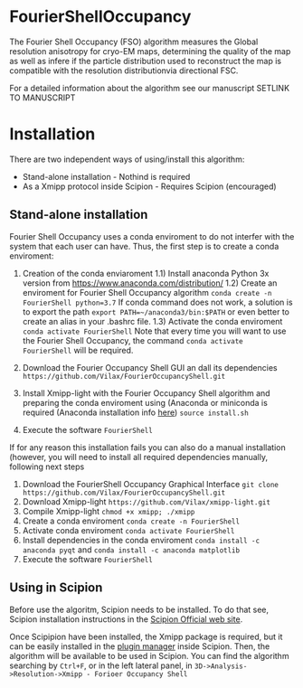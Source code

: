 # FourierShellOccupancy

The Fourier Shell Occupancy (FSO) algorithm measures the Global resolution anisotropy for cryo-EM maps, determining the quality of the map as well as infere if the particle distribution used to reconstruct the map is compatible with the resolution distributionvia directional FSC.

For a detailed information about the algorithm see our manuscript SETLINK TO MANUSCRIPT

# Installation

There are two independent ways of using/install this algorithm:

* Stand-alone installation - Nothind is required
* As a Xmipp protocol inside Scipion - Requires Scipion (encouraged)

## Stand-alone installation

Fourier Shell Occupancy uses a conda enviroment to do not interfer with the system that each user can have. Thus, the first step is to create a conda enviroment:

1) Creation of the conda enviaroment
1.1) Install anaconda Python 3x version from https://www.anaconda.com/distribution/
1.2) Create an enviroment for Fourier Shell Occupancy algorithm
    `conda create -n FourierShell python=3.7`
    If conda command does not work, a solution is to export the path `export PATH=~/anaconda3/bin:$PATH` or even better to create an alias in your .bashrc file.
1.3) Activate the conda enviroment
`conda activate FourierShell`
Note that every time you will want to use the Fourier Shell Occupancy, the command `conda activate FourierShell` will be required.


1) Download the Fourier Occupancy Shell GUI an dall its dependencies
 `https://github.com/Vilax/FourierOccupancyShell.git`
2) Install Xmipp-light with the Fourier Occupancy Shell algorithm and preparing the conda enviroment using (Anaconda or miniconda is required (Anaconda installation info [here](https://docs.anaconda.com/anaconda/install/))
`source install.sh`
3) Execute the software
`FourierShell`

If for any reason this installation fails you can also do a manual installation (however, you will need to install all required dependencies manually, following next steps

1) Download the FourierShell Occupancy Graphical Interface
`git clone https://github.com/Vilax/FourierOccupancyShell.git`
2) Download Xmipp-light
`https://github.com/Vilax/xmipp-light.git`
3) Compile Xmipp-light
`chmod +x xmipp; ./xmipp`
4) Create a conda enviroment
`conda create -n FourierShell`
5) Activate conda enviroment
`conda activate FourierShell`
6) Install dependencies in the conda enviroment
`conda install -c anaconda pyqt` and `conda install -c anaconda matplotlib` 
7) Execute the software
`FourierShell`

## Using in Scipion

Before use the algoritm, Scipion needs to be installed. To do that see, Scipion installation instructions in the [Scipion Official web site](http://scipion.i2pc.es/).

Once Scipipion have been installed, the Xmipp package is required, but it can be easily installed in the [plugin manager](https://scipion-em.github.io/docs/docs/user/plugin-manager.html#plugin-manager) inside Scipion.
Then, the algorithm will be available to be used in Scipion. You can find the algorithm searching by `Ctrl+F`, or in the left lateral panel, in `3D->Analysis->Resolution->Xmipp - Forioer Occupancy Shell`


